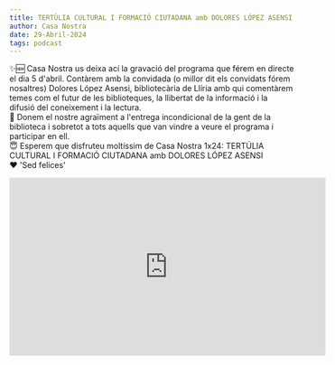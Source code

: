 ```yaml
---
title: TERTÚLIA CULTURAL I FORMACIÓ CIUTADANA amb DOLORES LÓPEZ ASENSI | Casa Nostra 1x24
author: Casa Nostra
date: 29-Abril-2024
tags: podcast
---
```


<p>✨🆕 Casa Nostra us deixa ací la gravació del programa que férem en directe el dia 5 d&#39;abril. Contàrem amb la convidada (o millor dit els convidats fórem nosaltres) Dolores López Asensi, bibliotecària de Llíria amb qui comentàrem temes com el futur de les biblioteques, la llibertat de la informació i la difusió del coneixement i la lectura.
<br>🥺 Donem el nostre agraïment a l&#39;entrega incondicional de la gent de la biblioteca i sobretot a tots aquells que van vindre a veure el programa i participar en ell.
<br>😇 Esperem que disfruteu moltíssim de Casa Nostra 1x24: TERTÚLIA CULTURAL I FORMACIÓ CIUTADANA amb DOLORES LÓPEZ ASENSI
<br>❤️ &#39;Sed felices&#39;</p>

<iframe width="560" height="315" src="https://www.youtube.com/embed/Pt81uyiot_g?si=vSdGHw7QWIao114C" title="YouTube video player" frameborder="0" allow="accelerometer; autoplay; clipboard-write; encrypted-media; gyroscope; picture-in-picture; web-share" referrerpolicy="strict-origin-when-cross-origin" allowfullscreen></iframe>
